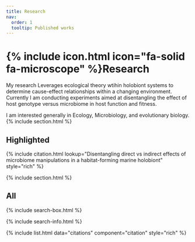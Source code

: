 ```yaml
---
title: Research
nav:
  order: 1
  tooltip: Published works
---
```


# {% include icon.html icon="fa-solid fa-microscope" %}Research

My research Leverages ecological theory wtihin holobiont systems to determine cause-effect relationships within a changing environment. Currently I am conducting experiments aimed at disentangling the effect of host genotype versus microbiome in host function and fitness.

I am interested generally in Ecology, Microbiology, and evolutionary biology.
{% include section.html %}

## Highlighted

{% include citation.html lookup="Disentangling direct vs indirect effects of microbiome manipulations in a habitat-forming marine holobiont" style="rich" %}

{% include section.html %}

## All

{% include search-box.html %}

{% include search-info.html %}

{% include list.html data="citations" component="citation" style="rich" %}
